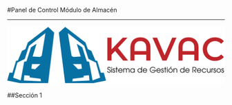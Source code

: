 #Panel de Control Módulo de Almacén
***********************************
<div style="text-align: justify;" >

![Screenshot](../img/logokavac.png#imagen)

##Sección 1

</div>





